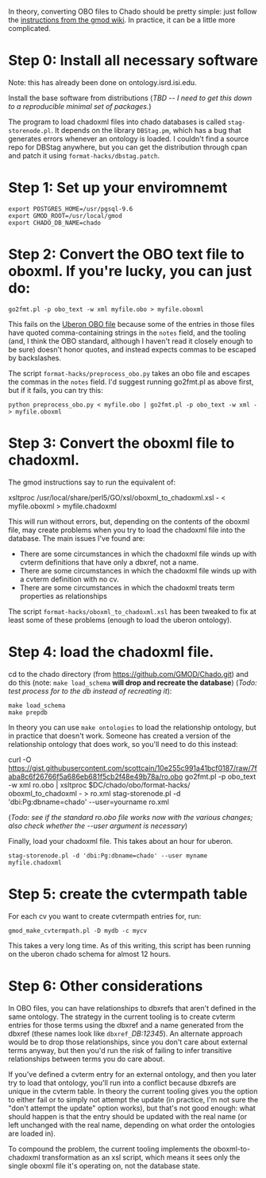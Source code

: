 In theory, converting OBO files to Chado should be pretty simple: just follow the [instructions from the gmod wiki](http://gmod.org/wiki/Load_a_custom_ontology_in_Chado). In practice, it can be a little more complicated.

# Step 0: Install all necessary software
Note: this has already been done on ontology.isrd.isi.edu.

Install the base software from distributions (_TBD -- I need to get this down to a reproducible minimal set of packages._)

The program to load chadoxml files into chado databases is called `stag-storenode.pl`. It depends on the library `DBStag.pm`, which has a bug that generates errors whenever an ontology is loaded. I couldn't find a source repo for DBStag anywhere, but you can get the distribution through cpan and patch it using `format-hacks/dbstag.patch`.

# Step 1: Set up your enviromnemt
```
export POSTGRES_HOME=/usr/pgsql-9.6
export GMOD_ROOT=/usr/local/gmod
export CHADO_DB_NAME=chado
```

# Step 2: Convert the OBO text file to oboxml. If you're lucky, you can just do:
```
go2fmt.pl -p obo_text -w xml myfile.obo > myfile.oboxml
```
This fails on the [Uberon OBO file](http://ontologies.berkeleybop.org/uberon/ext.obo) because some of the entries in those files have quoted comma-containing strings in the `notes` field, and the tooling (and, I think the OBO standard, although I haven't read it closely enough to be sure) doesn't honor quotes, and instead expects commas to be escaped by backslashes.

The script `format-hacks/preprocess_obo.py` takes an obo file and escapes the commas in the `notes` field. I'd suggest running go2fmt.pl as above first, but if it fails, you can try this:
```
python preprocess_obo.py < myfile.obo | go2fmt.pl -p obo_text -w xml - > myfile.oboxml
```
# Step 3: Convert the oboxml file to chadoxml.

The gmod instructions say to run the equivalent of:

xsltproc /usr/local/share/perl5/GO/xsl/oboxml_to_chadoxml.xsl - < myfile.oboxml > myfile.chadoxml

This will run without errors, but, depending on the contents of the oboxml file, may create problems when you try to load the chadoxml file into the database. The main issues I've found are:

* There are some circumstances in which the chadoxml file winds up with cvterm definitions that have only a dbxref, not a name.
* There are some circumstances in which the chadoxml file winds up with a cvterm definition with no cv.
* There are some circumstances in which the chadoxml treats term properties as relationships

The script `format-hacks/oboxml_to_chadoxml.xsl` has been tweaked to fix at least some of these problems (enough to load the uberon ontology).

# Step 4: load the chadoxml file.


cd to the chado directory (from https://github.com/GMOD/Chado.git) and do this (note: `make load_schema` **will drop and recreate the database**) (*Todo: test process for to the db instead of recreating it*):

```
make load_schema
make prepdb
```

In theory you can use `make ontologies` to load the relationship ontology, but in practice that doesn't work. Someone has created a version of the relationship ontology that does work, so you'll need to do this instead:

curl -O https://gist.githubusercontent.com/scottcain/10e255c991a41bcf0187/raw/7faba8c6f26766f5a686eb681f5cb2f48e49b78a/ro.obo
go2fmt.pl -p obo_text -w xml ro.obo | xsltproc $DC/chado/obo/format-hacks/ oboxml_to_chadoxml - > ro.xml
stag-storenode.pl -d 'dbi:Pg:dbname=chado' --user=yourname ro.xml

(*Todo: see if the standard ro.obo file works now with the various changes; also check whether the --user argument is necessary*)

Finally, load your chadoxml file. This takes about an hour for uberon.

```
stag-storenode.pl -d 'dbi:Pg:dbname=chado' --user myname myfile.chadoxml
```
# Step 5: create the cvtermpath table
For each cv you want to create cvtermpath entries for, run:
```
gmod_make_cvtermpath.pl -D mydb -c mycv
```
This takes a very long time. As of this writing, this script has been running on the uberon chado schema for almost 12 hours.
# Step 6: Other considerations
In OBO files, you can have relationships to dbxrefs that aren't defined in the same ontology. The strategy in the current tooling is to create cvterm entries for those terms using the dbxref and a name generated from the dbxref (these names look like `dbxref_`*DB:12345*). An alternate approach would be to drop those relationships, since you don't care about external terms anyway, but then you'd run the risk of failing to infer transitive relationships between terms you do care about.

If you've defined a cvterm entry for an external ontology, and then you later try to load that ontology, you'll run into a conflict because dbxrefs are unique in the cvterm table. In theory the current tooling gives you the option to either fail or to simply not attempt the update (in practice, I'm not sure the "don't attempt the update" option works), but that's not good enough: what should happen is that the entry should be updated with the real name (or left unchanged with the real name, depending on what order the ontologies are loaded in).

To compound the problem, the current tooling implements the oboxml-to-chadoxml transformation as an xsl script, which means it sees only the single oboxml file it's operating on, not the database state.




